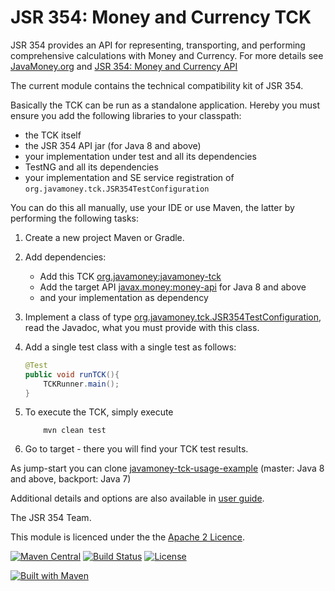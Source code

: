 JSR 354: Money and Currency TCK
===============================

JSR 354 provides an API for representing, transporting, and performing comprehensive calculations with Money and Currency. 
For more details see [JavaMoney.org](http://javamoney.org) and [JSR 354: Money and Currency API](https://jcp.org/en/jsr/detail?id=354)

The current module contains the technical compatibility kit of JSR 354.

Basically the TCK can be run as a standalone application. Hereby you must ensure you add the following libraries
to your classpath:
- the TCK itself
- the JSR 354 API jar (for Java 8 and above)
- your implementation under test and all its dependencies
- TestNG and all its dependencies
- your implementation and SE service registration of `org.javamoney.tck.JSR354TestConfiguration`

You can do this all manually, use your IDE or use Maven, the latter by performing the following tasks:

1. Create a new project Maven or Gradle.
2. Add dependencies:
   * Add this TCK [org.javamoney:javamoney-tck](https://search.maven.org/#search%7Cgav%7C1%7Cg%3A%22org.javamoney%22%20AND%20a%3A%22javamoney-tck%22)
   * Add the target API [javax.money:money-api](https://search.maven.org/#search%7Cgav%7C1%7Cg%3A%22javax.money%22%20AND%20a%3A%22money-api%22) for Java 8 and above
   * and your implementation as dependency
3. Implement a class of type [org.javamoney.tck.JSR354TestConfiguration](./src/main/java/org/javamoney/tck/JSR354TestConfiguration.java), read the Javadoc, what you must provide with this class.
4. Add a single test class with a single test as follows:

     ```java
     @Test
     public void runTCK(){
         TCKRunner.main();
     }
     ```

5. To execute the TCK, simply execute

   ```
       mvn clean test
   ```

6. Go to target - there you will find your TCK test results.


As jump-start you can clone [javamoney-tck-usage-example](https://github.com/JavaMoney/javamoney-tck-usage-example) (master: Java 8 and above, backport: Java 7)

Additional details and options are also available in [user guide](src/main/asciidoc/userguide.adoc).

The JSR 354 Team.


This module is licenced under the the [Apache 2 Licence](https://www.apache.org/licenses/LICENSE-2.0.html).

[![Maven Central](https://img.shields.io/maven-central/v/org.javamoney/javamoney-tck.svg)](https://search.maven.org/#search%7Cgav%7C1%7Cg%3A%22org.javamoney%22%20AND%20a%3A%22javamoney-tck%22)
[![Build Status](https://api.travis-ci.org/JavaMoney/jsr354-tck.png?branch=master)](https://travis-ci.org/JavaMoney/jsr354-tck) [![License](http://img.shields.io/badge/license-Apache2-red.svg)](http://opensource.org/licenses/apache-2.0)

[![Built with Maven](http://maven.apache.org/images/logos/maven-feather.png)](http://maven.org/)
